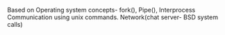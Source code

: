 Based on Operating system concepts- fork(), Pipe(), Interprocess Communication using unix commands.
Network(chat server- BSD system calls) 
